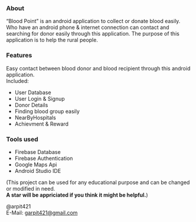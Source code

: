 ### About
“Blood Point” is an android application to collect or donate blood easily. Who have an android phone & internet connection can contact and searching for donor easily through this application. The purpose of this application is to help the rural people.

### Features
Easy contact between blood donor and blood recipient through this android application.<br>
Included:
- User Database
- User Login & Signup
- Donor Details
- Finding blood group easily
- NearByHospitals
- Achievment & Reward
       
### Tools used
- Firebase Database
- Firebase Authentication
- Google Maps Api
- Android Studio IDE


(This project can be used for any educational purpose and can be changed or modified in need.<br><b> A star will be appriciated if you think it might be helpful.</b>)<br>

@arpit421<br>
E-Mail: garpit421@gmail.com


